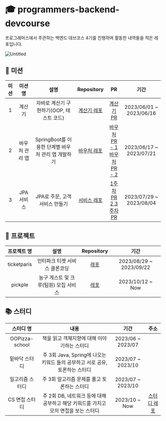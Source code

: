 # 🎓 programmers-backend-devcourse

프로그래머스에서 주관하는 백엔드 데브코스 4기를 진행하며 활동한 내역들을 적은 레포입니다.

![Untitled](https://github.com/Hchanghyeon/programmers-backend-devcourse/assets/92444744/567ca19a-0744-4596-9443-e0f5954a3931)

## 🎫 미션

| 미션 |   미션 명   |                설명                 |                                                      Repository                                                       |                                                                                 PR                                                                                 |           기간            |
|:--:|:--------:|:---------------------------------:|:---------------------------------------------------------------------------------------------------------------------:|:------------------------------------------------------------------------------------------------------------------------------------------------------------------:|:-----------------------:|
| 1  |   계산기    |     자바로 계산기 구현하기(OOP, 테스트 코드)     |                    [계산기 레포](https://github.com/prgrms-be-devcourse/java-calculator/tree/charlesuu)                    |                                             [계산기 PR](https://github.com/prgrms-be-devcourse/java-calculator/pull/164)                                              | 2023/06/01 ~ 2023/06/16 |
| 2  | 바우처 관리 앱 | SpringBoot를 이용한 단계별 바우처 관리 앱 개발하기 |                   [바우처 레포](https://github.com/prgrms-be-devcourse/springboot-basic/tree/charlesuu)                    | [바우처 PR - 1](https://github.com/prgrms-be-devcourse/springboot-basic/pull/733) <br> [바우처 PR - 2](https://github.com/prgrms-be-devcourse/springboot-basic/pull/853) | 2023/06/17 ~ 2023/07/21 |
| 3  | JPA 서비스  |        JPA로 주문, 고객 서비스 만들기        | [서비스 레포](https://github.com/prgrms-be-devcourse/springboot-jpa/tree/%EC%B0%BD%ED%98%84%2C%ED%98%84%ED%98%B8-mission3) |      [1주차 PR](https://github.com/prgrms-be-devcourse/springboot-jpa/pull/269) <br> [2,3주차 PR](https://github.com/prgrms-be-devcourse/springboot-jpa/pull/302)      | 2023/07/29 ~ 2023/08/04 |

## 💾 프로젝트

|   프로젝트 명    |           설명           |                           Repository                           |           기간            |
|:-----------:|:----------------------:|:--------------------------------------------------------------:|:-----------------------:|
| ticketparis |    인터파크 티켓 서비스 클론코딩    | [레포](https://github.com/prgrms-be-devcourse/BE-04-TICKETPARIS) | 2023/08/29 ~ 2023/09/22 |
|   pickple   | 농구 게스트 및 크루(팀원) 모집 서비스 |     [레포](https://github.com/Java-and-Script/pickple-back)      |    2023/10/12 ~ Now     |

## 📚 스터디

|     스터디 명      |                         내용                         |        기간         |                          주소                          |
|:--------------:|:--------------------------------------------------:|:-----------------:|:----------------------------------------------------:|
| OOPizza-school |              책을 읽고 객체지향에 대해 이야기하는 스터디              | 2023/06 ~ 2023/07 |                                                      |
|    밑바닥 스터디     | 주 3회 Java, Spring에 나오는 키워드 들의 공부하고 서로 공유, 토론하는 스터디 | 2023/07 ~ 2023/10 |                                                      |
|    일고리즘 스터디    |             주 3회 알고리즘 문제를 풀고 토론하는 스터디              | 2023/07 ~ 2023/10 |                                                      |
|   CS 면접 스터디    | 주 2회 DB, 네트워크 등에 대해 공부하고 해당 키워드를 가지고 모의 면접을 보는 스터디 |   2023/10 ~ Now   | [스터디 레포](https://github.com/dev-team-study/cs-study) |